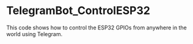 # TelegramBot_ControlESP32
This code shows how to control the ESP32 GPIOs from anywhere in the world using Telegram.
